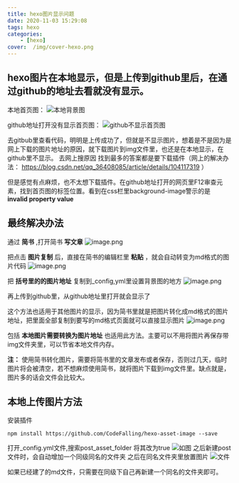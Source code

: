 ```yaml
---
title: hexo图片显示问题
date: 2020-11-03 15:29:08
tags: hexo
categories: 
    - [hexo]
cover:  /img/cover-hexo.png
---
```


## hexo图片在本地显示，但是上传到github里后，在通过github的地址去看就没有显示。

本地首页图：
![本地背景图](1.png)

github地址打开没有显示首页图：
![github不显示首页图](2.png)

去gitbub里查看代码，明明是上传成功了，但就是不显示图片，想着是不是因为是网上下载的图片地址的原因，就下载图片到img文件里，也还是在本地显示，在github里不显示。
去网上搜原因
找到最多的答案都是要下载插件（网上的解决办法： https://blog.csdn.net/qq_36408085/article/details/104117319 ）

但是感觉有点麻烦，也不太想下载插件。在github地址打开的网页里F12审查元素，找到首页图的标签位置。看到在css栏里background-image警示的是  __invalid property value__

## 最终解决办法
通过 __简书__ ,打开简书 __写文章__
![image.png](3.png)


把点击 __图片复制__ 后，直接在简书的编辑栏里 __粘贴__ ，就会自动转变为md格式的图片代码
![image.png](4.png)

把 __括号里的的图片地址__ 复制到_config,yml里设置背景图的地方
![image.png](5.png)

再上传到github里，从github地址里打开就会显示了

这个方法也适用于其他图片的显示，因为简书里就是把图片转化成md格式的图片地址，把里面全部复制到要写的md格式页面就可以直接显示图片
![image.png](6.png)

包括 __本地图片需要转换为图片地址__ 也适用此方法。主要可以不用将图片再保存带img文件夹里，可以节省本地文件内存。

__注：__
使用简书转化图片，需要将简书里的文章发布或者保存，否则过几天，临时图片将会被清空，若不想麻烦使用简书，就将图片下载到img文件里。缺点就是，图片多的话会文件会比较大。

## 本地上传图片方法
安装插件
```
npm install https://github.com/CodeFalling/hexo-asset-image --save
```
打开_config.yml文件,搜索post_asset_folder
将其改为true
![如图](8.png)
之后新建post文件时，会自动增加一个同级同名的文件夹
之后在同名文件夹里放置图片
![文件](7.png)

如果已经建了的md文件，只需要在同级下自己再新建一个同名的文件夹即可。
